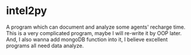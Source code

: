 # intel2py
A program which can document and analyze some agents' recharge time.
This is a very complicated program, maybe I will re-write it by OOP later.
And, I also wanna add mongoDB function into it, I believe excellent programs all need data analyze.
